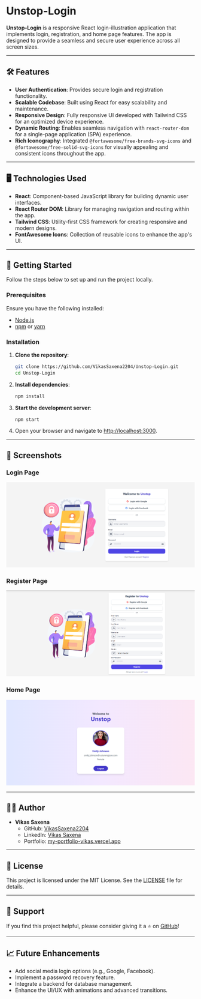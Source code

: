 # Unstop-Login

**Unstop-Login** is a responsive React login-illustration application that implements login, registration, and home page features. The app is designed to provide a seamless and secure user experience across all screen sizes.

---

## 🛠 Features

- **User Authentication**: Provides secure login and registration functionality.
- **Scalable Codebase**: Built using React for easy scalability and maintenance.
- **Responsive Design**: Fully responsive UI developed with Tailwind CSS for an optimized device experience.
- **Dynamic Routing**: Enables seamless navigation with `react-router-dom` for a single-page application (SPA) experience.
- **Rich Iconography**: Integrated `@fortawesome/free-brands-svg-icons` and `@fortawesome/free-solid-svg-icons` for visually appealing and consistent icons throughout the app.

---

## 🖥️ Technologies Used

- **React**: Component-based JavaScript library for building dynamic user interfaces.
- **React Router DOM**: Library for managing navigation and routing within the app.
- **Tailwind CSS**: Utility-first CSS framework for creating responsive and modern designs.
- **FontAwesome Icons**: Collection of reusable icons to enhance the app's UI.

---

## 🚀 Getting Started

Follow the steps below to set up and run the project locally.

### Prerequisites
Ensure you have the following installed:

- [Node.js](https://nodejs.org/)
- [npm](https://www.npmjs.com/) or [yarn](https://yarnpkg.com/)

### Installation

1. **Clone the repository**:
   ```bash
   git clone https://github.com/VikasSaxena2204/Unstop-Login.git
   cd Unstop-Login
   ```

2. **Install dependencies**:
   ```bash
   npm install
   ```
   
3. **Start the development server**:
   ```bash
   npm start
   ```

4. Open your browser and navigate to [http://localhost:3000](http://localhost:3000).

---

## 📸 Screenshots

### Login Page
![Login Page Screenshot](https://github.com/VikasSaxena2204/Unstop-Login/blob/main/assets/unstop-login.png)

### Register Page
![Register Page Screenshot](https://github.com/VikasSaxena2204/Unstop-Login/blob/main/assets/unstop-register.png)

### Home Page
![Home Page Screenshot](https://github.com/VikasSaxena2204/Unstop-Login/blob/main/assets/unstop-home.png)


---

## 🧑‍💻 Author

- **Vikas Saxena**
  - GitHub: [VikasSaxena2204](https://github.com/VikasSaxena2204)
  - LinkedIn: [Vikas Saxena](https://linkedin.com/in/2204-vikas-saxena)
  - Portfolio: [my-portfolio-vikas.vercel.app](https://my-portfolio-vikas.vercel.app)

---

## 📜 License

This project is licensed under the MIT License. See the [LICENSE](./LICENSE) file for details.

---

## 🌟 Support

If you find this project helpful, please consider giving it a ⭐ on [GitHub](https://github.com/VikasSaxena2204/Unstop-Login)!

---

## 📈 Future Enhancements

- Add social media login options (e.g., Google, Facebook).
- Implement a password recovery feature.
- Integrate a backend for database management.
- Enhance the UI/UX with animations and advanced transitions.

